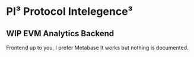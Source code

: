 # PI³ Protocol Intelegence³
## WIP EVM Analytics Backend
Frontend up to you, I prefer Metabase
It works but nothing is documented.
